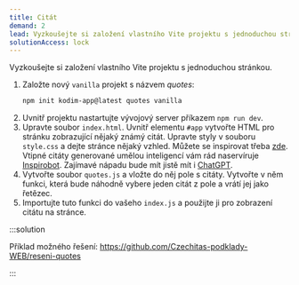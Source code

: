 ```yaml
---
title: Citát
demand: 2
lead: Vyzkoušejte si založení vlastního Vite projektu s jednoduchou stránkou.
solutionAccess: lock
---
```


Vyzkoušejte si založení vlastního Vite projektu s jednoduchou stránkou.

1. Založte nový `vanilla` projekt s názvem _quotes_:
   ```sh
   npm init kodim-app@latest quotes vanilla
   ```
1. Uvnitř projektu nastartujte vývojový server příkazem `npm run dev`.
1. Upravte soubor `index.html`. Uvnitř elementu `#app` vytvořte HTML pro stránku zobrazující nějaký známý citát. Upravte styly v souboru `style.css` a dejte stránce nějaký vzhled. Můžete se inspirovat třeba [zde](assets/quote.png). Vtipné citáty generované umělou inteligencí vám rád naservíruje [Inspirobot](https://inspirobot.me). Zajímavé nápadu bude mít jistě mít i [ChatGPT](https://chat.openai.com).
1. Vytvořte soubor `quotes.js` a vložte do něj pole s citáty. Vytvořte v něm funkci, která bude náhodně vybere jeden citát z pole a vrátí jej jako řetězec.
1. Importujte tuto funkci do vašeho `index.js` a použijte ji pro zobrazení citátu na stránce.

:::solution

Příklad možného řešení: https://github.com/Czechitas-podklady-WEB/reseni-quotes

:::
